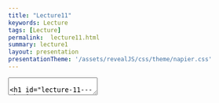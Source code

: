 ```yaml
---
title: "Lecture11"
keywords: Lecture
tags: [Lecture]
permalink:  lecture11.html
summary: lecture1
layout: presentation
presentationTheme: '/assets/revealJS/css/theme/napier.css' 
---
```

<section data-markdown data-separator="^\n---\n$" data-separator-vertical="^\n--\n$">
<textarea data-template>

# Lecture 11 - Physics
### SET09121 - Games Engineering

<br><br>
Kevin Chalmers and Sam Serrels

School of Computing. Edinburgh Napier University


---

# Recommended Reading

.5

-   Game Physics Engine Development, Millington.

-   If you ever want to build your own physics engine this is the book.

-   It does introduce some of the physics concepts well.

-   Unless you need to know this information it isn't necessary.

.5 ![image](physics-book)

What do we mean by game physics?
================================

Examples [[Link]{style="color: blue"}](https://youtu.be/tugbGpRqiFY)\
[[Link]{style="color: blue"}](https://youtu.be/x8Fo2slT2WA)

Game Physics

-   Showing a couple of examples is fine, but what is game physics and
    how do we use it?

-   Game physics is really only a small subset of academic physics -- it
    is not theoretical.

-   Game physics uses classical mechanics to provide the basic movement
    of objects in the game world.

    -   We will look at the Laws of Motion for example.

-   Other physics models are used in some areas of games.

    -   Fluid dynamics for example.

-   Most advanced rendering techniques rely on physics concepts.

    -   Optics, etc.

Physics Engine

.5

-   Game physics is almost always provided by a third-party engine.

-   It used to be that a game studio required someone with a masters of
    PhD in physics.

-   We will use Box2D as our middleware.

-   There are a number of industry used, free, physics engines out
    there.

.5 ![image](box2d){width=".8\textwidth"}\
![image](havok)\
![image](euphoria)\

Types of Physics
================

Collision Detection

.5

-   Collision detection is not strictly part of a physics engine.

-   The physics engine concerns itself with resolving collisions.

    -   So we need to be able to detect them in the first place.

-   There are numerous techniques to detect collisions in 2D and 3D --
    from fast course-grained to slow fine-grained.

.5 ![image](collision-detection)

Particle Simulation

.5

-   Particle simulation forms the basis of many physics engines.

-   Particles are simply simulated elements that we can apply the Laws
    of Motion to.

    -   The have a position, velocity, acceleration, etc.

-   Particles are use for numerous graphical effects.

    -   For example, smoke, fire, explosions, water, etc.

.5 ![image](particle)

Rigid Body Dynamics

.5

-   Rigid bodies is about how geometric objects move and interact.

-   Unlike particles, rigid bodies have a shape. This means that not
    only move in space but can also rotate.

-   The bodies are rigid as they do not change shape.

.5 ![image](rigid-body)

Bringing them Together

-   Collision detection (intersection testing) lets us find our which
    bodies have come into contact.

-   Particle physics allow us to control the motion of objects without
    taking into account their size and shape.

-   Rigid body dynamics let us model how geometric objects interact.

-   Rigid body dynamics also let us determine what happens when two
    objects collide.

    -   Collision resolution.

-   Box2D provides these core features (and a bit more) so we can do
    almost any type of 2D physical effect you can think of.

Examples of Game Physics
========================

Example -- Collision Detection
[[Link]{style="color: blue"}](https://youtu.be/qTV3ZQgTnkg)

Example -- Particle Simulation
[[Link]{style="color: blue"}](https://youtu.be/YeNeod0qfPY)

Example -- Rigid Bodies
[[Link]{style="color: blue"}](https://youtu.be/LnvtZn2agmA)

Example -- Water Simulation
[[Link]{style="color: blue"}](https://youtu.be/zMTzWLGcPEk)

Example -- Cloth Simulation
[[Link]{style="color: blue"}](https://youtu.be/zt2P-yI5knY)

Fundamentals -- Laws of Motion
==============================

What are the Laws of Motion?

-   Game physics are underpinned by Newton's three Laws of Motion.

    -   First described by Isaac Newton in the 17th century.

-   Newton three laws are:

    1.  An object in motion stays in motion unless a force is applied to
        it.

    2.  A force applied to an object causes an acceleration in that
        direction multiplied by the inverse mass of the object.

    3.  For any action there is an but opposite reaction.

-   There are also Euler's two laws of rigid body motion which we won't
    discuss here.

Newton's First Law of Motion

.5

-   An object in motion stays in motion unless a force is applied to it.

-   Basically, if there is no force there is no change in acceleration
    that can change velocity.

-   There is always some force applied to our object per frame.

.5

-   If $F_{net} = 0$ then there is no change in motion.

-   Where:

    -   $F_{net}$ is the combined force applied to the object.

Newton's Second Law of Motion

.5

-   A force applied to an object causes an acceleration in that
    direction multiplied by the inverse mass of the object.

-   This is an important calculation, and normally underpins most of the
    force calculation work in a physics engine.

.5 $$F_{net} = ma$$ Where:

$m$

:   is the mass.

$a$

:   is the acceleration

Or: $$a = \frac{F_{net}}{m}$$

Newton's Third Law of Motion

.5

-   For any action, there is an equal but opposite reaction.

-   The law comes into play when working with collision resolution.

-   A similar looking force is the normal force which cancels out the
    force of gravity on a resting object.

.5 ![image](normal-force)

Equations of Motion

.5 $$\begin{aligned}
                    v &= u + at \\
                    s &= \frac{1}{2}(u + v)t \\
                    s &= ut + \frac{1}{2}at^2 \\
                    s &= vt - \frac{1}{2}at^2 \\
                    v^2 &= u^2 + 2as \\
                    a &= \frac{v - u}{t} 
                \end{aligned}$$

.5

$s$

:   is object displacement.

$u$

:   is the initial velocity.

$v$

:   is the final velocity.

$a$

:   is the acceleration.

$t$ (or $\Delta t$)

:   is the time passed.

Simple Gravity

-   We will define some basic values and principles that are useful when
    considering motion.

-   The first value we shall define is gravity, $g$.

-   On Earth, $g$ is a downward force applied to an object.

-   $g$ at sea level is equal to $9.82m/s$.

    -   As a 2D vector this is $<0, -9.82>$.

-   This value for $g$ is commonly low in a 2D game world (as pixels are
    do not represent metres) so you will probably want to increase it.

Weight and Mass

.5

-   Typically we use the terms weight and mass interchangeably in
    everyday language.

-   In physics, weight and mass are different.

-   Weight is the downward force applied to an object because of gravity
    and the object's mass.

-   We use $kg$ for mass. Less gravity means less weight, but the mass
    will remain the same.

.5 $$w = mg$$ Where:

$w$

:   is weight.

$m$

:   is mass.

$g$

:   is gravity.

Also: $$m = \frac{w}{g}$$

Forces

.5

-   Weight is a force. A force is considered to be any influence that
    can affect the velocity of an object.

-   As we saw with $g$, a force is defined as a vector, having a
    direction and magnitude.

-   A Newton is a standard unit of force applied to an object.

-   Many physic engines will try and deal in Newtons to ensure
    calculations are uniform.

.5 $$1N = 1kg \times m/s^2$$ On Earth: $$\begin{aligned}
                    1N = 102g \\
                    g = 9.8N
                \end{aligned}$$

Adding Forces

.5

-   When applying forces, we are typically concerned with accumulated
    force for a particular frame.

-   Adding forces is just a case of adding the vector forces together
    and applying the resultant net force to the object.

.5 ![image](adding-forces)

Examples

.5

-   Springs are commonly used for a number of effects -- they do exactly
    what you think.

-   In games, springs are used for deformable shapes and balls.

-   Drag is another force that is caused by air resistance.

-   Games will use a simplified model of drag, such as shown.

.5 Hook's Law: $$F = -k\Delta l$$ where $k$ is the stiffness of the
spring and $l$ the length.\
Simplified drag:
$$F_{drag} = \hat{\textbf{v}}(k_1\lVert\textbf{v}\rVert + k_2\lVert\textbf{v}\rVert^2)$$

Impulses

-   Forces are a simple way of managing object movement.

    -   A force is applied to the object.

    -   The force affects the object's acceleration.

    -   The acceleration affects the velocity of the object.

-   Sometimes we want to modify velocity directly, for example in
    collision resolution.

    -   The amount of force applied after collision may not be enough to
        move the object.

-   Therefore we use impulses to calculate direct changes in velocity.

Impulses over Forces

-   The effect of a force is gradual, particularly in the time frames we
    are dealing with.

    -   Force applied to an object.

    -   Force divided by object's mass is added to object's
        acceleration.

    -   Acceleration is then multiplied by time (typically a fraction of
        a second) and is added to the velocity of the object.

    -   The new velocity, multiplied by time, is used to move the
        object.

-   Impulse forces are far more sudden.

    -   Impulse is calculated.

    -   Impulse divided by mass is added to the velocity.

    -   Use the new velocity multiplied by time to move the object.

Impulse Example

-   Normally we would calculate a force as follows: $$\begin{aligned}
                    F &= \dots \\
                    p.F &+= F
                \end{aligned}$$ particle uses force to modify
    acceleration in update.

-   For an impulse, the change is far more sudden, and we just add a
    value directly to the velocity. $$\begin{aligned}
                    I &= \dots \\
                    p.v &+= I
                \end{aligned}$$ particle uses new velocity at next
    update.

Summary
=======

Warning

-   Physics effects look good in your game, provide nicer looking
    movement, and can be used for gameplay. However...

-   Physics calculations can be expensive.

    -   They also don't always scale well also due to the object
        interactions.

-   Collision detection is also expensive.

-   Be smart! Don't have lots of physical effects on the screen at one
    time -- this can really hit performance!

Summary

-   We have taken a very broad overview of what we mean by game physics.

    -   Laws of Motion.

    -   Particles.

    -   Rigid bodies.

    -   Collisions.

-   Box2D will provide us with all these features and more -- you just
    need to explore it.

-   The physics tutorial will introduce most of these ideas.
